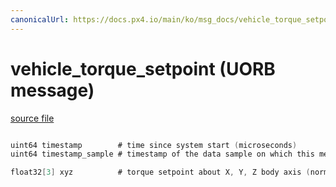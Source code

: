 ```yaml
---
canonicalUrl: https://docs.px4.io/main/ko/msg_docs/vehicle_torque_setpoint
---
```


# vehicle_torque_setpoint (UORB message)



[source file](https://github.com/PX4/PX4-Autopilot/blob/release/1.13/msg/vehicle_torque_setpoint.msg)

```c

uint64 timestamp        # time since system start (microseconds)
uint64 timestamp_sample # timestamp of the data sample on which this message is based (microseconds)

float32[3] xyz          # torque setpoint about X, Y, Z body axis (normalized)

```
